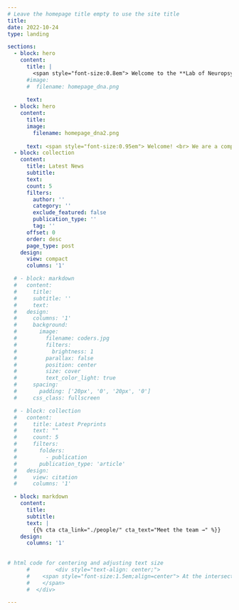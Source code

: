```yaml
---
# Leave the homepage title empty to use the site title
title:
date: 2022-10-24
type: landing

sections:
  - block: hero
    content:
      title: |
        <span style="font-size:0.8em"> Welcome to the **Lab of Neuropsychiatric Genomics & Statistics </span>**
      #image:
      #  filename: homepage_dna.png
      
      text: 
  - block: hero
    content:
      title: 
      image:
        filename: homepage_dna2.png
      
      text: <span style="font-size:0.95em"> Welcome! <br> We are a computational research group dedicated to studying the genetic epidemiology and biology of human complex traits, with an emphasis on the susceptibility, severity, and progression of neuro-psychiatric disorders. Our work extends to analyses across diverse ancestries and multi-omics data, aiming to translate genomics research into better healthcare and public health outcomes. </span>
  - block: collection
    content:
      title: Latest News
      subtitle:
      text:
      count: 5
      filters:
        author: ''
        category: ''
        exclude_featured: false
        publication_type: ''
        tag: ''
      offset: 0
      order: desc
      page_type: post
    design:
      view: compact
      columns: '1'

  # - block: markdown
  #   content:
  #     title:
  #     subtitle: ''
  #     text:
  #   design:
  #     columns: '1'
  #     background:
  #       image: 
  #         filename: coders.jpg
  #         filters:
  #           brightness: 1
  #         parallax: false
  #         position: center
  #         size: cover
  #         text_color_light: true
  #     spacing:
  #       padding: ['20px', '0', '20px', '0']
  #     css_class: fullscreen

  # - block: collection
  #   content:
  #     title: Latest Preprints
  #     text: ""
  #     count: 5
  #     filters:
  #       folders:
  #         - publication
  #       publication_type: 'article'
  #   design:
  #     view: citation
  #     columns: '1'

  - block: markdown
    content:
      title:
      subtitle:
      text: |
        {{% cta cta_link="./people/" cta_text="Meet the team →" %}}
    design:
      columns: '1'
      
      
# html code for centering and adjusting text size
      #        <div style="text-align: center;">
      #    <span style="font-size:1.5em;align=center"> At the intersection of epidemiology and statistical genetics, our lab investigates the genetic basis of human complex traits, focusing on the susceptibility, severity, and progression of neuropsychiatric disorders. Our research extends to multi-omics methodologies and diverse ancestries, aiming to translate genomics research into improved healthcare and public health.
      #    </span>
      #  </div>

---
```

